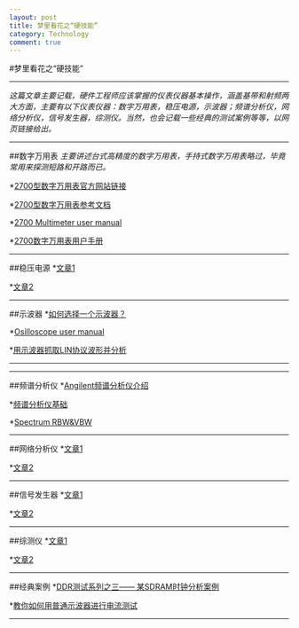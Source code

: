 ```yaml
---
layout: post
title: 梦里看花之“硬技能”
category: Technology
comment: true
---
```



#梦里看花之“硬技能”
***
*这篇文章主要记载，硬件工程师应该掌握的仪表仪器基本操作，涵盖基带和射频两大方面，主要有以下仪表仪器：数字万用表，稳压电源，示波器；频谱分析仪，网络分析仪，信号发生器，综测仪。当然，也会记载一些经典的测试案例等等，以网页链接给出。*
***
##数字万用表
*主要讲述台式高精度的数字万用表，手持式数字万用表略过，毕竟常用来探测短路和开路而已。*

*[2700型数字万用表官方网站链接](http://www.keithley.com.cn/products/dcac/dmm/?mn=2700)

*[2700型数字万用表参考文档](http://www.keithley.com.cn/products/dcac/dmm/?path=2700/Documents#1)

*[2700 Multimeter user manual](http://wenku.baidu.com/view/43b743ce6137ee06eff918c5.html)

*[2700数字万用表用户手册](http://wenku.baidu.com/link?url=0i5hV8gL9W7h3yCBJMfyMUjTbIRR3Dq1chaodQb-bTwoBaVLf2z81M6fK8lAJBaycqQQxoH-I3nCysITXgary_sJg1nzLiMi1NdWWgdE3aW)
***
##稳压电源
*[文章1]()

*[文章2]()
***
##示波器
*[如何选择一个示波器？](http://www.21ic.com/app/test/201501/612080.htm)

*[Osilloscope user manual](http://wenku.baidu.com/view/401772b1fd0a79563c1e72da.html?from=search)

*[用示波器抓取LIN协议波形并分析](http://wenku.baidu.com/view/401772b1fd0a79563c1e72da.html?from=search)
***

***
##频谱分析仪
*[Angilent频谱分析仪介绍](http://wenku.baidu.com/link?url=DUIb_7o49g1ZXdBpAqUWwIVBD-fDeKlIdDpV34mqQK_uEtFAkKsh4V-9fLhP3sXBiPl1xnbPYlncR4g2MvlyLqmobnW5wUQrFbWjb_zhdOC)

*[频谱分析仪基础](http://blog.sina.com.cn/s/blog_5d713e7a0101bi52.html)

*[Spectrum RBW&VBW](http://wenku.baidu.com/link?url=WMsOLcq3G6TMOjyG8ioM3fwEbkoRryC4r66IcWmblr517W4ofc_BYG7IOmu1PTZ4UmkqDk41glFFCqjC3z0A02I9HVmWJiRFzEPQehdhwNe)
***
##网络分析仪
*[文章1]()

*[文章2]()
***
##信号发生器
*[文章1]()

*[文章2]()
***
##综测仪
*[文章1]()

*[文章2]()
***
##经典案例
*[DDR测试系列之三—— 某SDRAM时钟分析案例](http://www.chinabaike.com/t/35339/2016/0102/4135911.html)

*[教你如何用普通示波器进行电流测试](http://www.elecfans.com/instrument/362116.html?v=pc)
***
